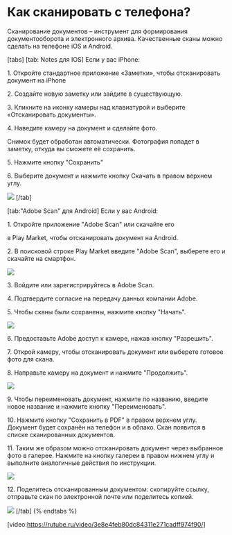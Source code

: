 # Как сканировать с телефона?

Сканирование документов – инструмент для формирования документооборота и электронного архива. Качественные сканы можно сделать на телефоне  iOS и Android.

[tabs]
[tab: Notes для IOS]
Если у вас iPhone:

1\. Откройте стандартное приложение «Заметки», чтобы отсканировать документ на iPhone

2\. Создайте новую заметку или зайдите в существующую.

3\. Кликните на иконку камеры над клавиатурой и выберите «Отсканировать документы».

4\. Наведите камеру на документ и сделайте фото.

Снимок будет обработан автоматически. Фотография попадет в заметку, откуда вы сможете её сохранить.

5\. Нажмите кнопку "Сохранить"

6\. Выберите документ и нажмите кнопку Скачать в правом верхнем углу.

![](<../.gitbook/assets/image (13).png>)
[/tab]

[tab:"Adobe Scan" для Android]
Если у вас Android:

1\. Откройте приложение "Adobe Scan" или скачайте его

в Play Market, чтобы отсканировать документ на Android.

2\. В поисковой строке Play Market введите "Adobe Scan", выберете его и скачайте на смартфон.

![](<../.gitbook/assets/image (15).png>)

3\. Войдите или зарегистрируйтесь в Adobe Scan.

4\. Подтвердите согласие на передачу данных компании Adobe.

5\. Чтобы сканы были сохранены, нажмите кнопку "Начать".

![](<../.gitbook/assets/image (16).png>)

6\. Предоставьте Adobe доступ к камере, нажав кнопку "Разрешить".

7\. Открой камеру, чтобы отсканировать документ или выберете готовое фото для скана.

8\. Направьте камеру на документ и нажмите "Продолжить".

![](<../.gitbook/assets/image (17).png>)

9\. Чтобы переименовать документ, нажмите по названию, введите новое название и нажмите кнопку "Переименовать".

10\. Нажмите кнопку "Сохранить в PDF" в правом верхнем углу. Документ будет сохранён на телефон и в облако. Скан появится в списке сканированных документов.

11\. Таким же образом можно отсканировать документ через выбранное фото в галерее. Нажмите на кнопку галереи в правом нижнем углу и выполните аналогичные действия по инструкции.

![](<../.gitbook/assets/image (18).png>)

12\. Поделитесь отсканированным документом: скопируйте ссылку, отправьте скан по электронной почте или поделитесь копией.

![](<../.gitbook/assets/image (19).png>)
[/tab]
{% endtabs %}

[video:https://rutube.ru/video/3e8e4feb80dc84311e271cadff974f90/]
